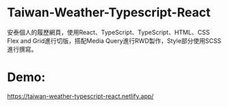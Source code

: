 # Taiwan-Weather-Typescript-React  
安泰個人的履歷網頁，使用React、TypeScript、TypeScript、HTML、CSS Flex and Grid進行切版，搭配Media Query進行RWD製作，Style部分使用SCSS進行撰寫。
# Demo:   
https://taiwan-weather-typescript-react.netlify.app/
